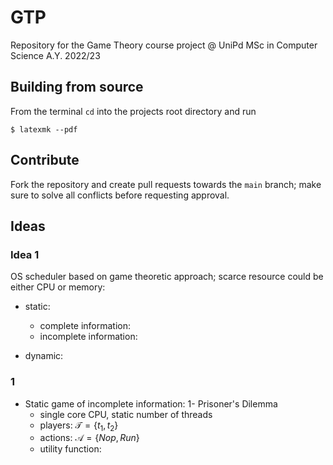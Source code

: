 # GTP

Repository for the Game Theory course project 
@ UniPd MSc in Computer Science 
A.Y. 2022/23

## Building from source

From the terminal `cd` into the projects root directory and run 
```
$ latexmk --pdf
```
## Contribute

Fork the repository and create pull requests towards the `main` branch; make 
sure to solve all conflicts before requesting approval.

## Ideas

### Idea 1

OS scheduler based on game theoretic approach; scarce resource could be either 
CPU or memory:

- static:

	- complete information:
	- incomplete information:

- dynamic:


### 1

- Static game of incomplete information:
  1- Prisoner's Dilemma
    - single core CPU, static number of threads
    - players: $\mathcal{T} = \{ t_1, t_2 \}$
    - actions: $\mathcal{A} = \{ Nop, Run \}$
    - utility function: 
